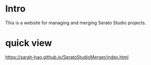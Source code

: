 # Intro
This is a website for managing and merging Serato Studio projects.

# quick view
https://sarah-hao.github.io/SeratoStudioMerger/index.html
